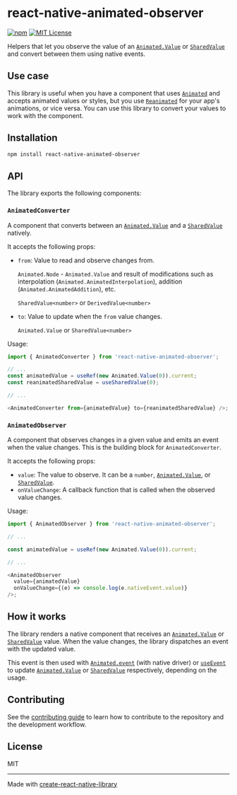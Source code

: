 # react-native-animated-observer

[![npm][version-badge]][version]
[![MIT License][license-badge]][license]

Helpers that let you observe the value of an [`Animated.Value`][animated.value] or [`SharedValue`][reanimated.sharedvalue] and convert between them using native events.

## Use case

This library is useful when you have a component that uses [`Animated`](https://reactnative.dev/docs/animated) and accepts animated values or styles, but you use [`Reanimated`](https://docs.swmansion.com/react-native-reanimated/docs/) for your app's animations, or vice versa. You can use this library to convert your values to work with the component.

## Installation

```sh
npm install react-native-animated-observer
```

## API

The library exports the following components:

### `AnimatedConverter`

A component that converts between an [`Animated.Value`][animated.value] and a [`SharedValue`][reanimated.sharedvalue] natively.

It accepts the following props:

- `from`: Value to read and observe changes from.

  `Animated.Node` - `Animated.Value` and result of modifications such as interpolation (`Animated.AnimatedInterpolation`), addition (`Animated.AnimatedAddition`), etc.

  `SharedValue<number>` or `DerivedValue<number>`

- `to`: Value to update when the `from` value changes.

  `Animated.Value` or `SharedValue<number>`

Usage:

```js
import { AnimatedConverter } from 'react-native-animated-observer';

// ...
const animatedValue = useRef(new Animated.Value(0)).current;
const reanimatedSharedValue = useSharedValue(0);

// ...

<AnimatedConverter from={animatedValue} to={reanimatedSharedValue} />;
```

### `AnimatedObserver`

A component that observes changes in a given value and emits an event when the value changes. This is the building block for `AnimatedConverter`.

It accepts the following props:

- `value`: The value to observe. It can be a `number`, [`Animated.Value`][animated.value], or [`SharedValue`][reanimated.sharedvalue].
- `onValueChange`: A callback function that is called when the observed value changes.

Usage:

```js
import { AnimatedObserver } from 'react-native-animated-observer';

// ...

const animatedValue = useRef(new Animated.Value(0)).current;

// ...

<AnimatedObserver
  value={animatedValue}
  onValueChange={(e) => console.log(e.nativeEvent.value)}
/>;
```

## How it works

The library renders a native component that receives an [`Animated.Value`][animated.value] or [`SharedValue`][reanimated.sharedvalue] value. When the value changes, the library dispatches an event with the updated value.

This event is then used with [`Animated.event`][animated.event] (with native driver) or [`useEvent`][reanimated.useevent] to update [`Animated.Value`][animated.value] or [`SharedValue`][reanimated.sharedvalue] respectively, depending on the usage.

## Contributing

See the [contributing guide](CONTRIBUTING.md) to learn how to contribute to the repository and the development workflow.

## License

MIT

---

Made with [create-react-native-library](https://github.com/callstack/react-native-builder-bob)

[animated.value]: https://reactnative.dev/docs/animated#value
[animated.event]: https://reactnative.dev/docs/animated#event
[reanimated.sharedvalue]: https://docs.swmansion.com/react-native-reanimated/docs/core/useSharedValue/
[reanimated.useevent]: https://docs.swmansion.com/react-native-reanimated/docs/advanced/useEvent
[version-badge]: https://img.shields.io/npm/v/react-native-animated-observer.svg?style=flat-square
[license-badge]: https://img.shields.io/npm/l/react-native-animated-observer.svg?style=flat-square
[version]: https://www.npmjs.com/package/react-native-animated-observer
[license]: https://opensource.org/licenses/MIT
